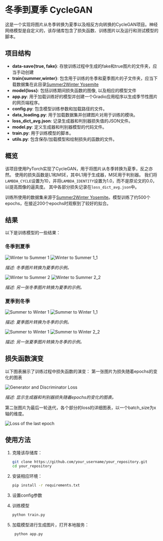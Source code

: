 # 冬季到夏季 CycleGAN

这是一个实现将图片从冬季转换为夏季以及相反方向转换的CycleGAN项目。神经网络模型是自定义的，该存储库包含了损失函数、训练图片以及运行和测试模型的脚本。

## 项目结构

- **data-save{true, fake}**: 存放训练过程中生成的fake和true图片的文件夹，应当手动创建
- **train{summer,winter}**: 包含用于训练的冬季和夏季图片的子文件夹，应当下载数据集在此目录[Summer2Winter Yosemite](https://www.kaggle.com/datasets/balraj98/summer2winter-yosemite)
- **model{loss}**: 包括训练期间损失函数的图像, 以及相应的模型文件
- **app.py**: 用于加载训练好的模型并创建一个Gradio应用程序以生成季节性图片的网页端程序。
- **config.py**: 包含模型训练参数和加载路径的文件。
- **data_loading.py**: 用于加载数据集并创建图片对用于训练的模块。
- **loss_dict_avg.json**: 记录生成器和判别器损失值的JSON文件。
- **model.py**: 定义生成器和判别器模型的代码文件。
- **train.py**: 用于训练模型的脚本。
- **utils.py**: 包含保存/加载模型和绘制损失的函数的文件。

## 概览

该项目使用PyTorch实现了CycleGAN，用于将图片从冬季转换为夏季，反之亦然。
使用的损失函数是L1和MSE，其中L1用于生成器，MSE用于判别器。
我们将`LAMBDA_CYCLE`设置为10，并将`LAMBDA_IDENTITY`设置为1.0，而不是原论文的0.0，以提高图像的逼真度。
其中各部分损失记录在`loss_dict_avg.json`中。

训练所使用的数据集来源于[Summer2Winter Yosemite](https://www.kaggle.com/datasets/balraj98/summer2winter-yosemite)。模型训练了约500个epochs，在接近200个epochs时观察到了较好的拟合。

## 结果

以下是训练模型的一些结果：

### 冬季到夏季

![Winter to Summer 1](./pngs/winter_origin_1.png)       ![Winter to Summer 1_1](./pngs/winter_to_summer_1.png)

*描述: 冬季图片转换为夏季的示例。*

![Winter to Summer 2](./pngs/winter_origin_2.png)       ![Winter to Summer 2_2](./pngs/winter_to_summer_2.png)

*描述: 另一张冬季图片转换为夏季的示例。*

### 夏季到冬季
![Summer to Winter 1](./pngs/summer_origin_1.png)       ![Summer to Winter 1_1](./pngs/summer_to_winter_1.png)

*描述: 夏季图片转换为冬季的示例。*

![Summer to Winter 1](./pngs/summer_origin_2.png)       ![Summer to Winter 2_2](./pngs/summer_to_winter_2.png)

*描述: 另一张夏季图片转换为冬季的示例。*

## 损失函数演变

以下图表展示了训练过程中损失函数的演变：
第一张图片为损失随着epochs的变化的图表

![Generator and Discriminator Loss](./pngs/loss_plot_avg.png)

*描述: 显示生成器和判别器损失随着epochs的变化的图表。*

第二张图片为最后一轮迭代，各个部分的loss的详细图表，以一个batch_size为x轴的维度。

![Loss of the last epoch](./pngs/loss_plot_500.png)

## 使用方法

1. 克隆该存储库：

   ```bash
   git clone https://github.com/your_username/your_repository.git
   cd your_repository
2. 安装相应环境：
    ```bash
   pip install -r requirements.txt
3. 设置config参数

4. 训练模型
    ```bash
    python train.py

5. 加载模型进行生成图片，打开本地服务：
    ```bash
     python app.py
